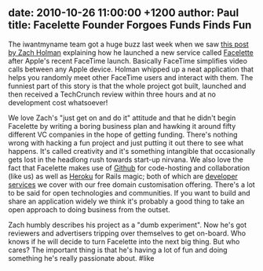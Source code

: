 date: 2010-10-26 11:00:00 +1200
author: Paul
title: Facelette Founder Forgoes Funds Finds Fun
----

The iwantmyname team got a huge buzz last week when we saw [this post by Zach Holman](http://zachholman.com/2010/10/facelette-on-techcrunch-in-three-hours-and-zero-dollars/) explaining how he launched a new service called [Facelette](http://facelette.com/) after Apple's recent FaceTime launch. Basically FaceTime simplifies video calls between any Apple device. Holman whipped up a neat application that helps you randomly meet other FaceTime users and interact with them. The funniest part of this story is that the whole project got built, launched and then received a TechCrunch review within three hours and at no development cost whatsoever!

We love Zach's "just get on and do it" attitude and that he didn't begin Facelette by writing a boring business plan and hawking it around fifty different VC companies in the hope of getting funding. There's nothing wrong with hacking a fun project and just putting it out there to see what happens. It's called creativity and it's something intangible that occasionally gets lost in the headlong rush towards start-up nirvana. We also love the fact that Facelette makes use of [Github](http://github.com/ "GitHub") for code-hosting and collaboration (like us) as well as [Heroku](http://heroku.com/) for Rails magic; both of which are [developer services](https://iwantmyname.co.nz/services/developer) we cover with our free domain customisation offering. There's a lot to be said for open technologies and communities. If you want to build and share an application widely we think it's probably a good thing to take an open approach to doing business from the outset.

Zach humbly describes his project as a "dumb experiment". Now he's got reviewers and advertisers tripping over themselves to get on-board. Who knows if he will decide to turn Facelette into the next big thing. But who cares? The important thing is that he's having a lot of fun and doing something he's really passionate about. #like
